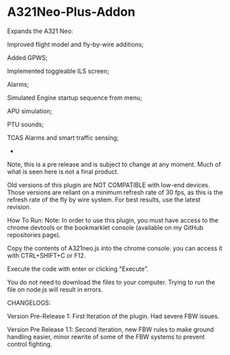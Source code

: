 # A321Neo-Plus-Addon

Expands the A321 Neo:

Improved flight model and fly-by-wire additions;

Added GPWS;

Implemented toggleable ILS screen;

Alarms;

Simulated Engine startup sequence from menu;

APU simulation;

PTU sounds;

TCAS Alarms and smart traffic sensing;

-

Note, this is a pre release and is subject to change at any moment. Much of what is seen here is not a final product.

Old versions of this plugin are NOT COMPATIBLE with low-end devices. Those versions are reliant on a minimum refresh rate of 30 fps, as this is the refresh rate of the fly by wire system. For best results, use the latest revision.

How To Run:
Note: In order to use this plugin, you must have access to the chrome devtools or the bookmarklet console (available on my GitHub repositories page).

Copy the contents of A321neo.js into the chrome console. you can access it with CTRL+SHIFT+C or F12.

Execute the code with enter or clicking "Execute".

You do not need to download the files to your computer. Trying to run the file on node.js will result in errors.

CHANGELOGS:

Version Pre-Release 1:
First Iteration of the plugin. Had severe FBW issues.

Version Pre Release 1.1:
Second Iteration, new FBW rules to make ground handling easier, minor rewrite of some of the FBW systems to prevent control fighting.

